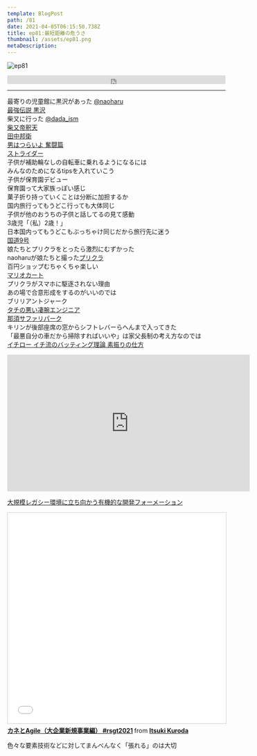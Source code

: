 ```yaml
---  
template: BlogPost  
path: /81
date: 2021-04-05T06:15:50.738Z  
title: ep81:最短距離の危うさ
thumbnail: /assets/ep81.png
metaDescription:  
---  
```

![ep81](/assets/ep81.png)  

<iframe width="100%" height="20" scrolling="no" frameborder="no" allow="autoplay" src="https://w.soundcloud.com/player/?url=https%3A//api.soundcloud.com/tracks/1022154061&color=%23ff5500&inverse=false&auto_play=false&show_user=true"></iframe>

***

最寄りの児童館に黒沢があった [@naoharu](https://twitter.com/naoharu)   
[最強伝説 黒沢](https://ja.wikipedia.org/wiki/%E6%9C%80%E5%BC%B7%E4%BC%9D%E8%AA%AC_%E9%BB%92%E6%B2%A2)  
柴又に行った [@dada_ism](https://twitter.com/dada_ism)  
[柴又帝釈天](http://www.taishakuten.or.jp/)  
[田中邦衛](https://ja.wikipedia.org/wiki/%E7%94%B0%E4%B8%AD%E9%82%A6%E8%A1%9B)  
[男はつらいよ 奮闘篇](https://www.cinemaclassics.jp/tora-san/guest/19/)  
[ストライダー](https://www.strider.jp/)  
子供が補助輪なしの自転車に乗れるようになるには  
みんなのためになるtipsを入れていこう  
子供が保育園デビュー  
保育園って大家族っぽい感じ  
菓子折り持っていくことは分断に加担するか  
国内旅行ってもうどこ行っても大体同じ  
子供が他のおうちの子供と話してるの見て感動  
3歳児「（私）2歳！」  
日本国内ってもうどこもぶっちゃけ同じだから旅行先に迷う  
[国道9号](https://ja.wikipedia.org/wiki/%E5%9B%BD%E9%81%939%E5%8F%B7)  
娘たちとプリクラをとったら激烈にむずかった  
naoharuが娘たちと撮った[プリクラ](https://twitter.com/naoharu/status/1377540312399192067)  
百円ショップむちゃくちゃ楽しい  
[マリオカート](https://mariokart-acgpdx.bngames.net/)    
プリクラがスマホに駆逐されない理由  
あの場で合意形成をするのがいいのでは  
ブリリアントジャーク  
[タチの悪い凄腕エンジニア](https://note.com/floyd0/n/n1db7854ca2e2)  
[那須サファリパーク](https://www.nasusafari.com/)  
キリンが後部座席の窓からシフトレバーらへんまで入ってきた  
「最悪自分の車だから掃除すればいいや」は家父長制の考え方なのでは  
[イチロー イチ流のバッティング理論 素振りの仕方](https://www.youtube.com/watch?v=9y-6QsY5UTE)  
<iframe width="560" height="315" src="https://www.youtube.com/embed/9y-6QsY5UTE" title="YouTube video player" frameborder="0" allow="accelerometer; autoplay; clipboard-write; encrypted-media; gyroscope; picture-in-picture" allowfullscreen></iframe>  

[大規模レガシー環境に立ち向かう有機的な開発フォーメーション](https://www.slideshare.net/i2key/devsumi-152929762)  

<iframe src="//www.slideshare.net/slideshow/embed_code/key/LRsH7jWNZXPAWK" width="595" height="485" frameborder="0" marginwidth="0" marginheight="0" scrolling="no" style="border:1px solid #CCC; border-width:1px; margin-bottom:5px; max-width: 100%;" allowfullscreen> </iframe> <div style="margin-bottom:5px"> <strong> <a href="//www.slideshare.net/i2key/agile-241020629" title="カネとAgile（大企業新規事業編） #rsgt2021" target="_blank">カネとAgile（大企業新規事業編） #rsgt2021</a> </strong> from <strong><a href="https://www.slideshare.net/i2key" target="_blank">Itsuki Kuroda</a></strong> </div>
  

色々な要素技術などに対してまんべんなく「張れる」のは大切  






